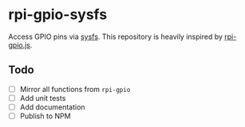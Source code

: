 # rpi-gpio-sysfs

Access GPIO pins via [sysfs](https://elinux.org/RPi_GPIO_Code_Samples#sysfs.2C_part_of_the_raspbian_operating_system). This repository is heavily inspired by [rpi-gpio.js](https://github.com/JamesBarwell/rpi-gpio.js).


## Todo

- [ ] Mirror all functions from `rpi-gpio`
- [ ] Add unit tests
- [ ] Add documentation
- [ ] Publish to NPM
